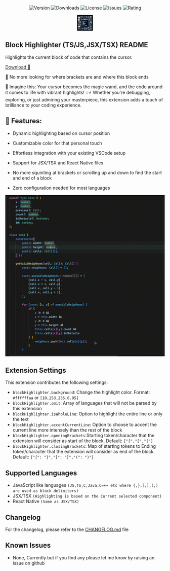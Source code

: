 <p align="center">
  <img src="https://img.shields.io/visual-studio-marketplace/v/the-e3n.block-highlighter" alt="Version" />
  <img src="https://img.shields.io/visual-studio-marketplace/d/the-e3n.block-highlighter" alt="Downloads" />
  <img src="https://img.shields.io/github/license/the-e3n/block-highlighter" alt="License" />
  <img src="https://img.shields.io/github/issues/the-e3n/block-highlighter" alt="Issues" />
  <img src="https://img.shields.io/visual-studio-marketplace/stars/the-e3n.block-highlighter" alt="Rating" />
</p>
<p align="center">
  <img src="icon.jpeg" alt="drawing" width="50" />
</p>

## Block Highlighter (TS/JS,JSX/TSX) README

Highlights the current block of code that contains the
cursor.

[Download 🔗](https://marketplace.visualstudio.com/items?itemName=the-e3n.block-highlighter)

😤 No more looking for where brackets are and where this block ends

🌈 Imagine this: Your cursor becomes the magic wand, and the code around it comes to life with vibrant highlights! 💡⚡️ Whether you're debugging, exploring, or just admiring your masterpiece, this extension adds a touch of brilliance to your coding experience.

## 🚀 Features:

- Dynamic highlighting based on cursor position

- Customizable color for that personal touch

- Effortless integration with your existing VSCode setup
- Support for JSX/TSX and React Native files
- No more squinting at brackets or scrolling up and down to find the start and end of a block
- Zero configuration needed for most languages

![Color is 10 red, 253 green, 255 blue, 0.04 alpha](usage.gif 'Example')

## Extension Settings

This extension contributes the following settings:

- `blockHighlighter.background`: Change the highlight
  color. Format: `#ffffffaa` or `[10,253,255,0.05]`
- `blockHighlighter.omit`: Array of languages that will
  not be parsed by this extension
- `blockHighlighter.isWholeLine`: Option to highlight
  the entire line or only the text
- `blockHighlighter.accentCurrentLine`: Option to
  choose to accent the current line more intensely
  than the rest of the block
- `blockHighlighter.openingBrackets`:Starting token/character that the extension will consider as start of the block. Default:
  `["{","[","("]`
- `blockHighlighter.closingBrackets`: Map of starting tokens to Ending token/character that the extension will consider as end of the block. Default: `{"{": "}","[": "]","(": ")"}`

## Supported Languages

- JavaScript like languages `(JS,TS,C,Java,C=++ etc where {,},[,],(,) are used as block delimiters)`
- JSX/TSX `(Highlighting is based on the Current selected component)`
- React Native `(Same as JSX/TSX)`

## Changelog

For the changelog, please refer to the [CHANGELOG.md](CHANGELOG.md) file

## Known Issues

- None, Currently but if you find any please let me know by raising an issue on github
